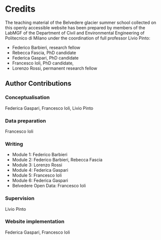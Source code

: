 # Credits

The teaching material of the Belvedere glacier summer school collected on this openly accessible website has been prepared by members of the LabMGF of the Department of Civil and Environmental Engineering of Politecnico di Milano under the coordination of full professor Livio Pinto:

- Federico Barbieri, research fellow
- Rebecca Fascia, PhD candidate
- Federica Gaspari, PhD candidate
- Francesco Ioli, PhD candidate,
- Lorenzo Rossi, permanent research fellow

## Author Contributions

### Conceptualisation

Federica Gaspari, Francesco Ioli, Livio Pinto

### Data preparation

Francesco Ioli

### Writing

- Module 1: Federico Barbieri
- Module 2: Federico Barbieri, Rebecca Fascia
- Module 3: Lorenzo Rossi
- Module 4: Federica Gaspari
- Module 5: Francesco Ioli
- Module 6: Federica Gaspari
- Belvedere Open Data: Francesco Ioli

### Supervision

Livio Pinto

### Website implementation

Federica Gaspari, Francesco Ioli
